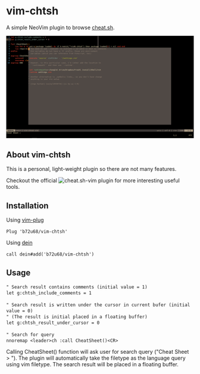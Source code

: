 # vim-chtsh

A simple NeoVim plugin to browse [cheat.sh](https://cheat.sh).

![Vim-chtsh Demo](/doc/vim-chtsh-demo.png)

## About vim-chtsh

This is a personal, light-weight plugin so there are not many features.

Checkout the official ![cheat.sh-vim](https://github.com/dbeniamine/cheat.sh-vim)
plugin for more interesting useful tools.

## Installation

Using [vim-plug](https://github.com/junegunn/vim-plug)

```viml
Plug 'b72u68/vim-chtsh'
```

Using [dein](https://github.com/Shougo/dein.vim)

```viml
call dein#add('b72u68/vim-chtsh')
```

## Usage

```viml
" Search result contains comments (initial value = 1)
let g:chtsh_include_comments = 1

" Search result is written under the cursor in current bufer (initial value = 0)
" (The result is initial placed in a floating buffer)
let g:chtsh_result_under_cursor = 0

" Search for query
nnoremap <leader>ch :call CheatSheet()<CR>
```

Calling CheatSheet() function will ask user for search query ("Cheat Sheet > ").
The plugin will automatically take the filetype as the language query using vim
filetype. The search result will be placed in a floating buffer.
